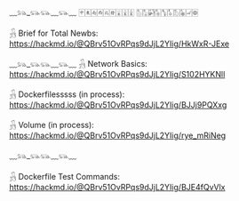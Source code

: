 
﹏𓃬_𓃮𓃮﹏𓃮﹏
🀄︎🀀🀁🀂🀃🀅🀇🀈🀉
🀢🀣🀤🀥🀦🀧🀨🀩🀐🀙

𓃻 Brief for Total Newbs:
https://hackmd.io/@QBrv51OvRPqs9dJjL2YIig/HkWxR-JExe

﹏𓃬_𓃮𓃮﹏𓃮﹏
𓃻 Network Basics: 
https://hackmd.io/@QBrv51OvRPqs9dJjL2YIig/S102HYKNll

𓃻 Dockerfilesssss (in process):
https://hackmd.io/@QBrv51OvRPqs9dJjL2YIig/BJJj9PQXxg

𓃻 Volume (in process):
https://hackmd.io/@QBrv51OvRPqs9dJjL2YIig/rye_mRiNeg


﹏𓃬_𓃮𓃮﹏𓃮﹏

𓃻 Dockerfile Test Commands: 
https://hackmd.io/@QBrv51OvRPqs9dJjL2YIig/BJE4fQvVlx

